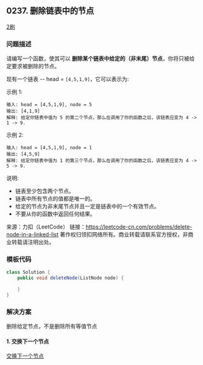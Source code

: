 ## 0237. 删除链表中的节点

<script src="https://cdn.bootcss.com/mathjax/2.7.7/MathJax.js?config=TeX-AMS-MML_HTMLorMML"></script>

[2刷](qu0237/solu/Solution.java)

### 问题描述

请编写一个函数，使其可以 **删除某个链表中给定的（非末尾）节点**，你将只被给定要求被删除的节点。

现有一个链表 -- head = `[4,5,1,9]`，它可以表示为:

 

示例 1:

```
输入: head = [4,5,1,9], node = 5
输出: [4,1,9]
解释: 给定你链表中值为 5 的第二个节点，那么在调用了你的函数之后，该链表应变为 4 -> 1 -> 9.
```

示例 2:

```
输入: head = [4,5,1,9], node = 1
输出: [4,5,9]
解释: 给定你链表中值为 1 的第三个节点，那么在调用了你的函数之后，该链表应变为 4 -> 5 -> 9.
```
 

说明:

* 链表至少包含两个节点。
* 链表中所有节点的值都是唯一的。
* 给定的节点为非末尾节点并且一定是链表中的一个有效节点。
* 不要从你的函数中返回任何结果。

来源：力扣（LeetCode）
链接：https://leetcode-cn.com/problems/delete-node-in-a-linked-list
著作权归领扣网络所有。商业转载请联系官方授权，非商业转载请注明出处。

### 模板代码

``` java
class Solution {
    public void deleteNode(ListNode node) {
        
    }
}
```

### 解决方案

删除给定节点，不是删除所有等值节点

#### 1. 交换下一个节点

[交换下一个节点](qu0237/solu1/Solution.java)